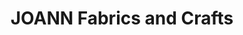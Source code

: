 ---
title: "JOANN Fabrics and Crafts"
url: /north-olmsted/joann-fabrics-and-crafts/
shop: Basteln
---